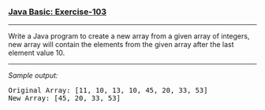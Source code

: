### [Java Basic: Exercise-103](https://www.w3resource.com/java-exercises/basic/java-basic-exercise-103.php)

***
<p>Write a Java program to create a new array from a given array of integers, new array will contain the elements from the given array after the last element value 10.</p>

***
_Sample output:_
<pre class="output">Original Array: [11, 10, 13, 10, 45, 20, 33, 53]                       
New Array: [45, 20, 33, 53]
</pre>